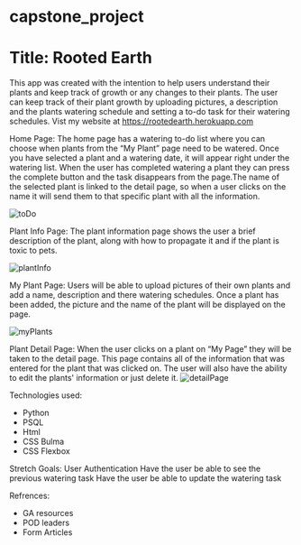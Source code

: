 # capstone_project

# Title: Rooted Earth 

This app was created with the intention to help users understand their plants and keep track of growth or any changes to their plants. The user can keep track of their plant growth by uploading pictures, a description and the plants watering schedule and setting a to-do task for their watering schedules.
Vist my website at https://rootedearth.herokuapp.com

Home Page: 
The home page has a watering to-do list where you can choose when plants from the “My Plant” page need to be watered. Once you have selected a plant and a watering date,  it will appear right under the watering list. When the user has completed watering a plant they can press the complete button and the task disappears from the page.The name of the selected plant is linked to the detail page, so when a user clicks on the name it will send them to that specific plant with all the information.

![toDo](https://i.imgur.com/etZEbFL.png)

Plant Info Page:
The plant information page shows the user a brief description of the plant,  along with how to propagate it and if the plant is toxic to pets. 

![plantInfo](https://i.imgur.com/rmXvn9r.png)

My Plant Page:
Users will be able to upload pictures of their own plants and add a name, description and there watering schedules. Once a plant has been added, the picture and the name of the plant will be displayed on the page. 

![myPlants](https://i.imgur.com/ZuMV4fS.png)

Plant Detail Page:
When the user clicks on a plant on “My Page” they will be taken to the detail page. This page contains all of the information that was entered for the plant that was clicked on. The user will also have the ability to edit the plants' information or just delete it. 
![detailPage](https://i.imgur.com/ZYZkp6Q.png)

Technologies used:
- Python
- PSQL
- Html
- CSS Bulma
- CSS Flexbox 

Stretch Goals:
User Authentication 
Have the user be able to see the previous watering task 
Have the user be able to update the watering task 


Refrences:
- GA resources 
- POD leaders 
- Form Articles 